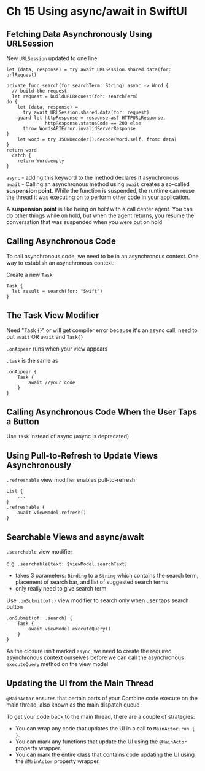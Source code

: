 <!--
http://github.com/iosjulianne
Asynchronous Programming with SwiftUI and Combine
by Peter Friese
Chapter 15 Notes 
-->

# Ch 15 Using async/await in SwiftUI

## Fetching Data Asynchronously Using URLSession
New `URLSession` updated to one line:

`let (data, response) = try await URLSession.shared.data(for: urlRequest)`

```
private func search(for searchTerm: String) async -> Word {
  // build the request
  let request = buildURLRequest(for: searchTerm)
do {
    let (data, response) =
      try await URLSession.shared.data(for: request)
    guard let httpResponse = response as? HTTPURLResponse,
              httpResponse.statusCode == 200 else
      throw WordsAPIError.invalidServerResponse
}
    let word = try JSONDecoder().decode(Word.self, from: data)
}
return word
  catch {
    return Word.empty
}
```

`async` - adding this keyword to the method declares it asynchronous<br>
`await` - Calling an asynchronous method using `await` creates a so-called **suspension
point**. While the function is suspended, the runtime can reuse the thread it was
executing on to perform other code in your application.

A **suspension point** is like being *on hold* with a call center agent. You can do other things while on hold, but when the agent returns, you resume the conversation that was suspended when you were put on hold

## Calling Asynchronous Code
To call asynchronous code, we need to be in an asynchronous context. One way to establish an asynchronous context:

Create a new `Task`

```
Task {
  let result = search(for: "Swift")
}
```

## The Task View Modifier
Need "Task {}" or will get compiler error because it's an async call; need to put `await` OR `await` and `Task{}`


`.onAppear` runs when your view appears

`.task` is the same as 

```
.onAppear {
	Task {
		await //your code
	}
}
```


## Calling Asynchronous Code When the User Taps a Button

Use `Task` instead of async (async is deprecated)


## Using Pull-to-Refresh to Update Views Asynchronously

`.refreshable` view modifier enables pull-to-refresh

```
List {
    ...
}
.refreshable {
  	await viewModel.refresh()
}

```

## Searchable Views and async/await
`.searchable` view modifier

e.g. `.searchable(text: $viewModel.searchText)`

- takes 3 parameters: `Binding` to a `String` which contains the search term, placement of search bar, and list of suggested search terms
- only really need to give search term

Use `.onSubmit(of:)` view modifier to search only when user taps search button

```
.onSubmit(of: .search) {
    Task {
      	await viewModel.executeQuery()
    }
}
```
As the closure isn’t marked `async`, we need to create
the required asynchronous context ourselves before we can call the asynchronous `executeQuery` method on the view model

## Updating the UI from the Main Thread
`@MainActor` ensures that certain parts of your Combine code execute on the main thread, also known as the main dispatch queue

To get your code back to the main thread, there are a couple of strategies:

- You can wrap any code that updates the UI in a call to `MainActor.run { }`.
-  You can mark any functions that update the UI using the `@MainActor` property wrapper.
-   You can mark the entire class that contains code updating the UI using the `@MainActor` property wrapper.